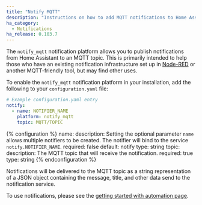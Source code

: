 ```yaml
---
title: "Notify MQTT"
description: "Instructions on how to add MQTT notifications to Home Assistant."
ha_category:
  - Notifications
ha_release: 0.103.7
---
```


The `notify_mqtt` notification platform allows you to publish notifications from Home Assistant to an MQTT topic. This is primarily intended to help those who have an existing notification infrastructure set up in [Node-RED](https://nodered.org/) or another MQTT-friendly tool, but may find other uses.

To enable the `notify_mqtt` notification platform in your installation, add the following to your `configuration.yaml` file:

```yaml
# Example configuration.yaml entry
notify:
  - name: NOTIFIER_NAME
    platform: notify_mqtt
    topic: MQTT/TOPIC
```

{% configuration %}
name:
  description: Setting the optional parameter `name` allows multiple notifiers to be created. The notifier will bind to the service `notify.NOTIFIER_NAME`.
  required: false
  default: notify
  type: string
topic:
  description: The MQTT topic that will receive the notification.
  required: true
  type: string
{% endconfiguration %}

Notifications will be delivered to the MQTT topic as a string representation of a JSON object containing the message, title, and other data send to the notification service.

To use notifications, please see the [getting started with automation page](/getting-started/automation/).

